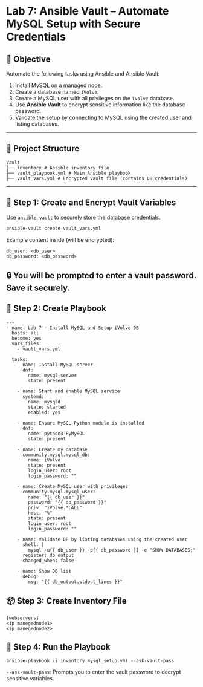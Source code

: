 # Lab 7: Ansible Vault – Automate MySQL Setup with Secure Credentials

## 🎯 Objective

Automate the following tasks using Ansible and Ansible Vault:

1. Install MySQL on a managed node.
2. Create a database named `iVolve`.
3. Create a MySQL user with all privileges on the `iVolve` database.
4. Use **Ansible Vault** to encrypt sensitive information like the database password.
5. Validate the setup by connecting to MySQL using the created user and listing databases.

---

## 📁 Project Structure

```
Vault
├── inventory # Ansible inventory file
├── vault_playpook.yml # Main Ansible playbook
├── vault_vars.yml # Encrypted vault file (contains DB credentials)
```

---

## 🔐 Step 1: Create and Encrypt Vault Variables

Use `ansible-vault` to securely store the database credentials.

```bash
ansible-vault create vault_vars.yml
```
Example content inside (will be encrypted):
```
db_user: <db_user>
db_password: <db_password>
```
🔒 You will be prompted to enter a vault password. Save it securely.
---
## 📜 Step 2: Create Playbook
```
---
- name: Lab 7 - Install MySQL and Setup iVolve DB
  hosts: all
  become: yes
  vars_files:
    - vault_vars.yml

  tasks:
    - name: Install MySQL server
      dnf:
        name: mysql-server
        state: present

    - name: Start and enable MySQL service
      systemd:
        name: mysqld
        state: started
        enabled: yes

    - name: Ensure MySQL Python module is installed
      dnf:
        name: python3-PyMySQL
        state: present

    - name: Create my database
      community.mysql.mysql_db:
        name: iVolve
        state: present
        login_user: root
        login_password: ""

    - name: Create MySQL user with privileges
      community.mysql.mysql_user:
        name: "{{ db_user }}"
        password: "{{ db_password }}"
        priv: "iVolve.*:ALL"
        host: "%"
        state: present
        login_user: root
        login_password: ""

    - name: Validate DB by listing databases using the created user
      shell: |
        mysql -u{{ db_user }} -p{{ db_password }} -e "SHOW DATABASES;"
      register: db_output
      changed_when: false

    - name: Show DB list
      debug:
        msg: "{{ db_output.stdout_lines }}"

```
## 📦 Step 3: Create Inventory File
```
[webservers]
<ip manegednode1>
<ip manegednode2>
```
## 🚀 Step 4: Run the Playbook
```
ansible-playbook -i inventory mysql_setup.yml --ask-vault-pass
```
`--ask-vault-pass`: Prompts you to enter the vault password to decrypt sensitive variables.





